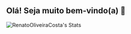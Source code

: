 ## Olá! Seja muito bem-vindo(a) 👋
![RenatoOliveiraCosta's Stats](https://github-readme-stats.vercel.app/api?username=RenatoOliveiraCosta&theme=dark&show_icons=true&hide_border=true&count_private=false)
